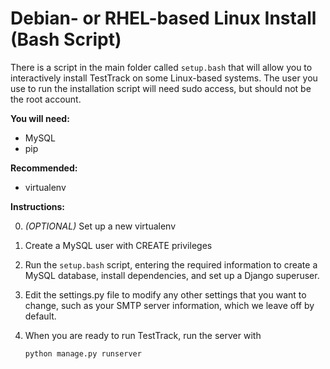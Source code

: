 # Debian- or RHEL-based Linux Install (Bash Script)

There is a script in the main folder called `setup.bash` that will allow you to
interactively install TestTrack on some Linux-based systems. The user
you use to run the installation script will need sudo access, but should not
be the root account.

__You will need:__

- MySQL
- pip

__Recommended:__

- virtualenv

__Instructions:__

0. _(OPTIONAL)_ Set up a new virtualenv
0. Create a MySQL user with CREATE privileges
0. Run the `setup.bash` script, entering the required information to create a
MySQL database, install dependencies, and set up a Django superuser.
0. Edit the settings.py file to modify any other settings that you want to 
change, such as your SMTP server information, which we leave off by default.
0. When you are ready to run TestTrack, run the server with

    `python manage.py runserver`
